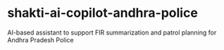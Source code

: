# shakti-ai-copilot-andhra-police
AI-based assistant to support FIR summarization and patrol planning for Andhra Pradesh Police
